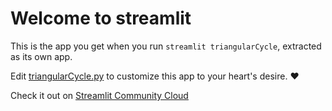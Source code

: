 # Welcome to streamlit

This is the app you get when you run `streamlit triangularCycle`, extracted as its own app.

Edit [triangularCycle.py](./triangularCycle.py) to customize this app to your heart's desire. ❤️

Check it out on [Streamlit Community Cloud](https://st-hello-app.streamlit.app/)
